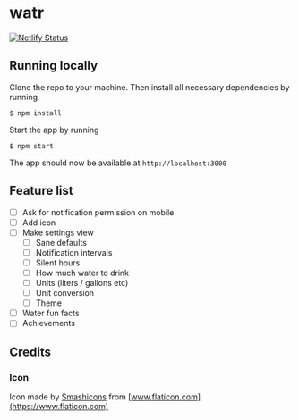 # watr

[![Netlify Status](https://api.netlify.com/api/v1/badges/2b00d937-1172-44d9-9720-7074eed4bbe1/deploy-status)](https://app.netlify.com/sites/watr/deploys)

## Running locally

Clone the repo to your machine. Then install all necessary dependencies by running

```
$ npm install
```

Start the app by running

```
$ npm start
```

The app should now be available at `http://localhost:3000`

## Feature list

- [ ] Ask for notification permission on mobile
- [ ] Add icon
- [ ] Make settings view
  - [ ] Sane defaults
  - [ ] Notification intervals
  - [ ] Silent hours
  - [ ] How much water to drink
  - [ ] Units (liters / gallons etc)
  - [ ] Unit conversion
  - [ ] Theme
- [ ] Water fun facts
- [ ] Achievements

## Credits

### Icon

Icon made by [Smashicons](https://www.flaticon.com/authors/smashicons) from [www.flaticon.com](https://www.flaticon.com)
